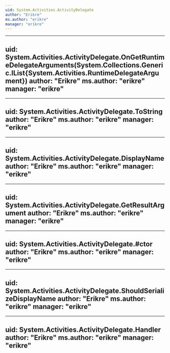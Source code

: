 ```yaml
---
uid: System.Activities.ActivityDelegate
author: "Erikre"
ms.author: "erikre"
manager: "erikre"
---
```


---
uid: System.Activities.ActivityDelegate.OnGetRuntimeDelegateArguments(System.Collections.Generic.IList{System.Activities.RuntimeDelegateArgument})
author: "Erikre"
ms.author: "erikre"
manager: "erikre"
---

---
uid: System.Activities.ActivityDelegate.ToString
author: "Erikre"
ms.author: "erikre"
manager: "erikre"
---

---
uid: System.Activities.ActivityDelegate.DisplayName
author: "Erikre"
ms.author: "erikre"
manager: "erikre"
---

---
uid: System.Activities.ActivityDelegate.GetResultArgument
author: "Erikre"
ms.author: "erikre"
manager: "erikre"
---

---
uid: System.Activities.ActivityDelegate.#ctor
author: "Erikre"
ms.author: "erikre"
manager: "erikre"
---

---
uid: System.Activities.ActivityDelegate.ShouldSerializeDisplayName
author: "Erikre"
ms.author: "erikre"
manager: "erikre"
---

---
uid: System.Activities.ActivityDelegate.Handler
author: "Erikre"
ms.author: "erikre"
manager: "erikre"
---
